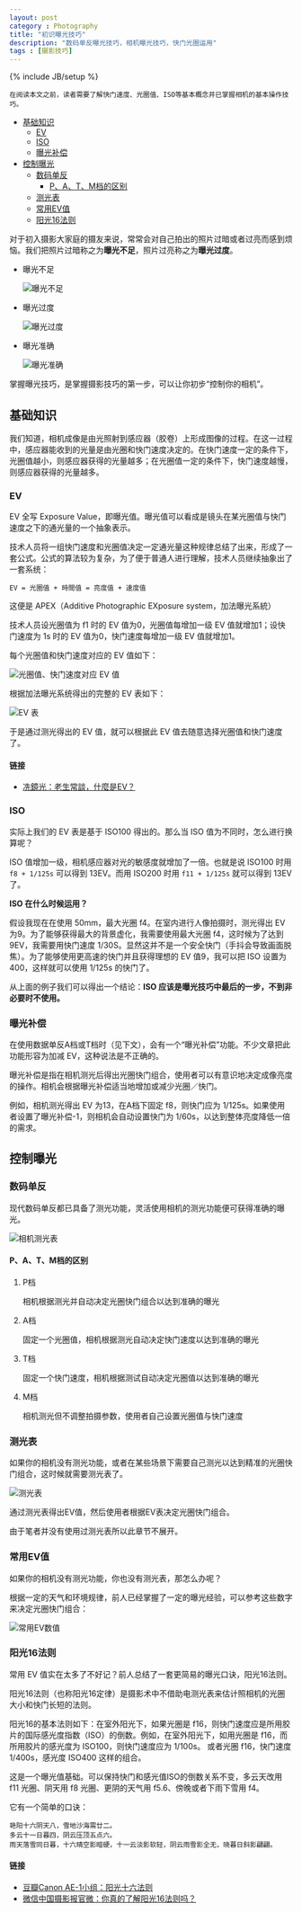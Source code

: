 ```yaml
---
layout: post
category : Photography
title: "初识曝光技巧"
description: "数码单反曝光技巧，相机曝光技巧，快门光圈运用"
tags : [摄影技巧]
---
```

{% include JB/setup %}

    在阅读本文之前，读者需要了解快门速度、光圈值、ISO等基本概念并已掌握相机的基本操作技巧。

* [基础知识](./#basics)
    * [EV](./#ev)
    * [ISO](./#iso)
    * [曝光补偿](./#compensation)
* [控制曝光](./#control)
    * [数码单反](./#dslr)
        * [P、A、T、M档的区别](./#patm)
    * [测光表](./#actinometer)
    * [常用EV值](./#common)
    * [阳光16法则](./#sunshine16)

对于初入摄影大家庭的摄友来说，常常会对自己拍出的照片过暗或者过亮而感到烦恼。我们把照片过暗称之为**曝光不足**，照片过亮称之为**曝光过度**。

* 曝光不足

    ![曝光不足](http://www.canon.com.cn/specialsite/ds_abcbook/image/intermediate01_03.jpg)

* 曝光过度

    ![曝光过度](http://www.canon.com.cn/specialsite/ds_abcbook/image/intermediate01_01.jpg)

* 曝光准确

    ![曝光准确](http://www.canon.com.cn/specialsite/ds_abcbook/image/intermediate01_02.jpg)

掌握曝光技巧，是掌握摄影技巧的第一步，可以让你初步“控制你的相机”。

<h2 id="basics">基础知识</h2>

我们知道，相机成像是由光照射到感应器（胶卷）上形成图像的过程。在这一过程中，感应器能收到的光量是由光圈和快门速度决定的。在快门速度一定的条件下，光圈值越小，则感应器获得的光量越多；在光圈值一定的条件下，快门速度越慢，则感应器获得的光量越多。

<h3 id="ev">EV</h3>

EV 全写 Exposure Value，即曝光值。曝光值可以看成是镜头在某光圈值与快门速度之下的通光量的一个抽象表示。

技术人员将一组快门速度和光圈值决定一定通光量这种规律总结了出来，形成了一套公式。公式的算法较为复杂，为了便于普通人进行理解，技术人员继续抽象出了一套系统：

    EV = 光圈值 + 時間值 = 亮度值 + 速度值

这便是 APEX（Additive Photographic EXposure system，加法曝光系統）

技术人员设光圈值为 f1 时的 EV 值为0，光圈值每增加一级 EV 值就增加1；设快门速度为 1s 时的 EV 值为0，快门速度每增加一级 EV 值就增加1。

每个光圈值和快门速度对应的 EV 值如下：

![光圈值、快门速度对应 EV 值](http://gtms04.alicdn.com/tps/i4/TB1wJsAHXXXXXatXXXXECpnTpXX-486-495.png)

根据加法曝光系统得出的完整的 EV 表如下：

![EV 表](http://gtms02.alicdn.com/tps/i2/TB1aIsBHXXXXXXJXXXXQNGHOpXX-609-684.png)

于是通过测光得出的 EV 值，就可以根据此 EV 值去随意选择光圈值和快门速度了。

<h4>链接</h4>

* [冼鏡光：老生常談，什麼是EV？](http://blog.dcview.com/article.php?a=UmwJbgVjVmc%253D)

<h3 id="iso">ISO</h3>

实际上我们的 EV 表是基于 ISO100 得出的。那么当 ISO 值为不同时，怎么进行换算呢？

ISO 值增加一级，相机感应器对光的敏感度就增加了一倍。也就是说 ISO100 时用 `f8 + 1/125s` 可以得到  13EV。而用 ISO200 时用 `f11 + 1/125s` 就可以得到 13EV 了。

**ISO 在什么时候运用？**

假设我现在在使用 50mm，最大光圈 f4。在室内进行人像拍摄时，测光得出 EV 为9。为了能够获得最大的背景虚化，我需要使用最大光圈 f4，这时候为了达到 9EV，我需要用快门速度 1/30S。显然这并不是一个安全快门（手抖会导致画面脱焦）。为了能够使用更高速的快门并且获得理想的 EV 值9，我可以把 ISO 设置为400，这样就可以使用 1/125s 的快门了。

从上面的例子我们可以得出一个结论：**ISO 应该是曝光技巧中最后的一步，不到非必要时不使用。**

<h3 id="compensation">曝光补偿</h3>

在使用数据单反A档或T档时（见下文），会有一个“曝光补偿”功能。不少文章把此功能形容为加减 EV，这种说法是不正确的。

曝光补偿是指在相机测光后得出光圈快门组合，使用者可以有意识地决定成像亮度的操作。相机会根据曝光补偿适当地增加或减少光圈／快门。

例如，相机测光得出 EV 为13，在A档下固定 f8，则快门应为 1/125s。如果使用者设置了曝光补偿-1，则相机会自动设置快门为 1/60s，以达到整体亮度降低一倍的需求。

<h2 id="control">控制曝光</h2>

<h3 id="dslr">数码单反</h3>

现代数码单反都已具备了测光功能，灵活使用相机的测光功能便可获得准确的曝光。

![相机测光表](http://gtms04.alicdn.com/tps/i4/TB1.t.uHXXXXXXvXFXXvuhKFFXX-350-275.png`)

<h4 id="patm">P、A、T、M档的区别</h4>

1. P档

    相机根据测光并自动决定光圈快门组合以达到准确的曝光

2. A档

    固定一个光圈值，相机根据测光自动决定快门速度以达到准确的曝光

3. T档

    固定一个快门速度，相机根据测试自动决定光圈值以达到准确的曝光

4. M档

    相机测光但不调整拍摄参数，使用者自己设置光圈值与快门速度

<h3 id="actinometer">测光表</h3>

如果你的相机没有测光功能，或者在某些场景下需要自己测光以达到精准的光圈快门组合，这时候就需要测光表了。

![测光表](http://gtms04.alicdn.com/tps/i4/TB15igxHXXXXXXQXpXX9DGJUXXX-306-306.png)

通过测光表得出EV值，然后使用者根据EV表决定光圈快门组合。

由于笔者并没有使用过测光表所以此章节不展开。

<h3 id="common">常用EV值</h3>

如果你的相机没有测光功能，你也没有测光表，那怎么办呢？

根据一定的天气和环境规律，前人已经掌握了一定的曝光经验，可以参考这些数字来决定光圈快门组合：

![常用EV数值](http://gtms02.alicdn.com/tps/i2/TB1STcoHXXXXXciXVXXFGg_WFXX-632-561.png)

<h3 id="sunshine16">阳光16法则</h3>

常用 EV 值实在太多了不好记？前人总结了一套更简易的曝光口诀，阳光16法则。

阳光16法则（也称阳光16定律）是摄影术中不借助电测光表来估计照相机的光圈大小和快门长短的法则。

阳光16的基本法则如下：在室外阳光下，如果光圈是 f16，则快门速度应是所用胶片的国际感光度指数（ISO）的倒数。例如，在室外阳光下，如用光圈是 f16，而所用胶片的感光度为 ISO100，则快门速度应为 1/100s。 或者光圈 f16，快门速度 1/400s，感光度 ISO400 这样的组合。

这是一个曝光值基础。可以保持快门和感光值ISO的倒数关系不变，多云天改用 f11 光圈、阴天用 f8 光圈、更阴的天气用 f5.6、傍晚或者下雨下雪用 f4。

它有一个简单的口诀：

    艳阳十六阴天八，雪地沙海需廿二。
    多云十一日暮四，阴云压顶五点六。
    雨天落雪同日暮，十六晴空影暗硬，十一云淡影软轻，阴云雨雪影全无，晓暮日斜影翩翩。

<h4 id="">链接</h4>

* [豆瓣Canon AE-1小组：阳光十六法则](http://www.douban.com/group/topic/13525470/)
* [微信中国摄影报官微：你真的了解阳光16法则吗？](http://mp.weixin.qq.com/s?__biz=MjM5ODkzNDE0MQ==&mid=202209404&idx=2&sn=46b22e408a1da6e994a9ed322667ef8a&)